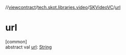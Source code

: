 //[viewcontract](../../../index.md)/[tech.skot.libraries.video](../index.md)/[SKVideoVC](index.md)/[url](url.md)

# url

[common]\
abstract val [url](url.md): [String](https://kotlinlang.org/api/latest/jvm/stdlib/kotlin/-string/index.html)
